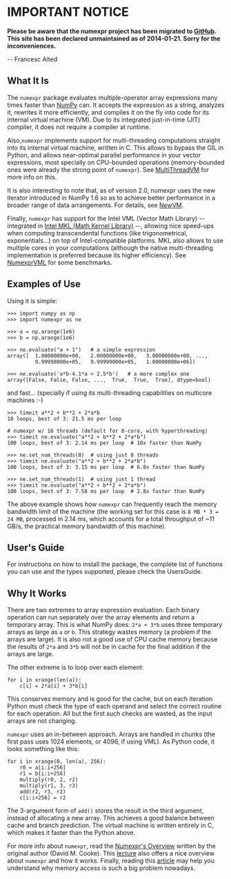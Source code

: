# IMPORTANT NOTICE #

**Please be aware that the numexpr project has been migrated to [GitHub](https://github.com/pydata/numexpr).  This site has been declared unmaintained as of 2014-01-21.  Sorry for the inconveniences.**

-- Francesc Alted

## What It Is ##

The `numexpr` package evaluates multiple-operator array expressions
many times faster than [NumPy](http://numpy.scipy.org/) can.  It
accepts the expression as a string, analyzes it, rewrites it more
efficiently, and compiles it on the fly into code for its internal virtual machine (VM).
Due to its integrated just-in-time (JIT) compiler, it does not
require a compiler at runtime.

Also,`numexpr` implements support for multi-threading
computations straight into its internal virtual machine, written in C.
This allows to bypass the GIL in Python, and allows near-optimal parallel
performance in your vector expressions, most specially on CPU-bounded
operations (memory-bounded ones were already the strong point of `numexpr`).
See [MultiThreadVM](http://code.google.com/p/numexpr/wiki/MultiThreadVM)
for more info on this.

It is also interesting to note that, as of version 2.0, numexpr uses the new iterator introduced in NumPy 1.6 so as to achieve better performance in a broader range of data arrangements.  For details, see [NewVM](http://code.google.com/p/numexpr/wiki/NewVM).

Finally,  `numexpr` has support for the Intel VML (Vector Math Library)
-- integrated in [Intel MKL (Math Kernel Library)](http://software.intel.com/en-us/intel-mkl/) --, allowing nice speed-ups when computing transcendental functions (like
trigonometrical, exponentials...) on top of Intel-compatible platforms.
MKL also allows to use multiple cores in your computations (although the native multi-threading implementation is preferred because its higher efficiency).  See [NumexprVML](http://code.google.com/p/numexpr/wiki/NumexprVML) for some benchmarks.

## Examples of Use ##

Using it is simple:

```
>>> import numpy as np
>>> import numexpr as ne

>>> a = np.arange(1e6)
>>> b = np.arange(1e6)

>>> ne.evaluate("a + 1")   # a simple expression
array([  1.00000000e+00,   2.00000000e+00,   3.00000000e+00, ...,
         9.99998000e+05,   9.99999000e+05,   1.00000000e+06])

>>> ne.evaluate('a*b-4.1*a > 2.5*b')   # a more complex one
array([False, False, False, ...,  True,  True,  True], dtype=bool)
```

and fast... (specially if using its multi-threading capabilities on multicore machines :-)

```
>>> timeit a**2 + b**2 + 2*a*b
10 loops, best of 3: 21.5 ms per loop

# numexpr w/ 16 threads (default for 8-core, with hyperthreading)
>>> timeit ne.evaluate("a**2 + b**2 + 2*a*b")
100 loops, best of 3: 2.14 ms per loop  # 10x faster than NumPy

>>> ne.set_num_threads(8)  # using just 8 threads
>>> timeit ne.evaluate("a**2 + b**2 + 2*a*b")
100 loops, best of 3: 3.15 ms per loop  # 6.8x faster than NumPy

>>> ne.set_num_threads(1)  # using just 1 thread
>>> timeit ne.evaluate("a**2 + b**2 + 2*a*b")
100 loops, best of 3: 7.58 ms per loop  # 2.8x faster than NumPy

```

The above example shows how `numexpr` can frequently reach the memory bandwidth limit of the machine (the working set for this case is `8 MB * 3 = 24 MB`, processed in 2.14 ms, which accounts for a total throughput of ~11 GB/s, the practical memory bandwidth of this machine).

## User's Guide ##

For instructions on how to install the package, the complete list of functions you
can use and the types supported, please check the UsersGuide.

## Why It Works ##

There are two extremes to array expression evaluation.  Each binary
operation can run separately over the array elements and return a
temporary array.  This is what NumPy does: `2*a + 3*b` uses three
temporary arrays as large as `a` or `b`.  This strategy wastes memory
(a problem if the arrays are large).  It is also not a good use of CPU
cache memory because the results of `2*a` and `3*b` will not be in
cache for the final addition if the arrays are large.

The other extreme is to loop over each element:

```
for i in xrange(len(a)):
    c[i] = 2*a[i] + 3*b[i]
```

This conserves memory and is good for the cache, but on each iteration
Python must check the type of each operand and select the correct
routine for each operation.  All but the first such checks are wasted,
as the input arrays are not changing.

`numexpr` uses an in-between approach.  Arrays are handled in chunks (the first pass uses 1024 elements, or 4096, if using VML).  As Python code, it looks something like this:

```
for i in xrange(0, len(a), 256):
    r0 = a[i:i+256]
    r1 = b[i:i+256]
    multiply(r0, 2, r2)
    multiply(r1, 3, r3)
    add(r2, r3, r2)
    c[i:i+256] = r2
```

The 3-argument form of `add()` stores the result in the third
argument, instead of allocating a new array.  This achieves a good
balance between cache and branch prediction.  The virtual machine is
written entirely in C, which makes it faster than the Python above.

For more info about `numexpr`, read the
[Numexpr's Overview](http://code.google.com/p/numexpr/wiki/Overview)
written by the original author (David M. Cooke).  This [lecture](https://python.g-node.org/python-autumnschool-2010/materials/starving_cpus) also offers a nice overview about `numexpr` and how it works.  Finally, reading this [article](http://www.pytables.org/docs/CISE-12-2-ScientificPro.pdf) may help you understand why memory access is such a big problem nowadays.